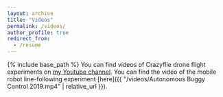 ```yaml
---
layout: archive
title: "Videos"
permalink: /videos/
author_profile: true
redirect_from:
  - /resume
---
```


{% include base_path %}
You can find videos of Crazyflie drone flight experiments on <a href="https://www.youtube.com/@yuhsiangsu4031" target="_blank" rel="noopener noreferrer">my Youtube channel</a>. 
You can find the video of the mobile robot line-following experiment [here]({{ "/videos/Autonomous Buggy Control 2019.mp4" | relative_url }}).